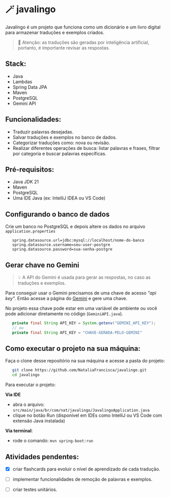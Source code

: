 # 🪄 javalingo

Javalingo é um projeto que funciona como um dicionário e um livro digital para armazenar traduções e exemplos criados.

> 🚩 Atenção: as traduções são geradas por inteligência artificial, portanto, é importante revisar as respostas.

## Stack:
- Java
- Lambdas
- Spring Data JPA
- Maven
- PostgreSQL
- Gemini API

## Funcionalidades:
- Traduzir palavras desejadas.
-  Salvar traduções e exemplos no banco de dados.
- Categorizar traduções como: nova ou revisão.
- Realizar diferentes operações de busca: listar palavras e frases, filtrar por categoria e buscar palavras específicas.


## Pré-requisitos:
- Java JDK 21
- Maven
- PostgreSQL
- Uma IDE Java (ex: IntelliJ IDEA ou VS Code)


## Configurando o banco de dados
Crie um banco no PostgreSQL e depois altere os dados no arquivo `application.properties`

```
   spring.datasource.url=jdbc:mysql://localhost/nome-do-banco
   spring.datasource.username=seu-user-postgre
   spring.datasource.password=sua-senha-postgre

```


## Gerar chave no Gemini

>💡 A API do Gemini é usada para gerar as respostas, no caso as traduções e exemplos.

Para conseguir usar o Gemini precisamos de uma chave de acesso _"api key"_. Então acesse a página do [Gemini](https://ai.google.dev/gemini-api/docs/api-key) e gere uma chave.

No projeto essa chave pode estar em uma variável de ambiente ou você pode adicionar diretamente no código (`GeminiAPI.java`).
   ```java
      private final String API_KEY = System.getenv("GEMINI_API_KEY");
      // ou
      private final String API_KEY = "CHAVE-GERADA-PELO-GEMINI"
   ```


## Como executar o projeto na sua máquina:

Faça o clone desse repositório na sua máquina e acesse a pasta do projeto:

```bash
   git clone https://github.com/NataliaFrancisca/javalingo.git
   cd javalingo
```

Para executar o projeto:

**Via IDE**
- abra o arquivo: `src/main/java/br/com/nat/javalingo/JavalingoApplication.java`
- clique no botão Run (disponível em IDEs como IntelliJ ou VS Code com extensão Java instalada)

**Via terminal**: 
- rode o comando: `mvn spring-boot:run`

## Atividades pendentes:
- [X] criar flashcards para evoluir o nível de aprendizado de cada tradução.
- [ ] implementar funcionalidades de remoção de palavras e exemplos.
- [ ] criar testes unitários.

